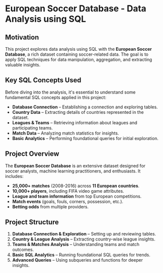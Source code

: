 # **European Soccer Database - Data Analysis using SQL**

## **Motivation**  
This project explores data analysis using SQL with the **European Soccer Database**, a rich dataset containing soccer-related data. The goal is to apply SQL techniques for data manipulation, aggregation, and extracting valuable insights.

## **Key SQL Concepts Used**  
Before diving into the analysis, it's essential to understand some fundamental SQL concepts applied in this project:

- **Database Connection** – Establishing a connection and exploring tables.  
- **Country Data** – Extracting details of countries represented in the dataset.  
- **Leagues & Teams** – Retrieving information about leagues and participating teams.  
- **Match Data** – Analyzing match statistics for insights.  
- **Basic Analytics** – Performing foundational queries for initial exploration.  

## **Project Overview**  
The **European Soccer Database** is an extensive dataset designed for soccer analysts, machine learning practitioners, and enthusiasts. It includes:

- **25,000+ matches** (2008-2016) across **11 European countries**.  
- **10,000+ players**, including FIFA video game attributes.  
- **League and team information** from top European competitions.  
- **Match events** (goals, fouls, corners, possession, etc.).  
- **Betting odds** from multiple providers.  

## **Project Structure**  
1. **Database Connection & Exploration** – Setting up and reviewing tables.  
2. **Country & League Analysis** – Extracting country-wise league insights.  
3. **Teams & Matches Analysis** – Understanding teams and match outcomes.  
4. **Basic SQL Analytics** – Running foundational SQL queries for trends.  
5. **Advanced Queries** – Using subqueries and functions for deeper insights.  
